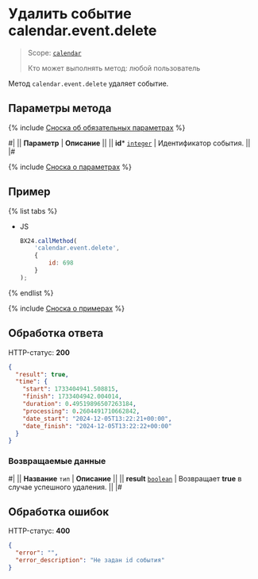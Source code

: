 # Удалить событие calendar.event.delete

> Scope: [`calendar`](../scopes/permissions.md)
>
> Кто может выполнять метод: любой пользователь

Метод `calendar.event.delete` удаляет событие.

## Параметры метода

{% include [Сноска об обязательных параметрах](../../_includes/required.md) %}

#|
|| **Параметр** | **Описание** ||
|| **id***
[`integer`](../data-types.md) | Идентификатор события. ||
|#

{% include [Сноска о параметрах](../../_includes/required.md) %}

## Пример

{% list tabs %}

- JS

    ```js
    BX24.callMethod(
        'calendar.event.delete',
        {
            id: 698
        }
    );
    ```

{% endlist %}

{% include [Сноска о примерах](../../_includes/examples.md) %}

## Обработка ответа

HTTP-статус: **200**

```json
{
  "result": true,
  "time": {
    "start": 1733404941.508815,
    "finish": 1733404942.004014,
    "duration": 0.49519896507263184,
    "processing": 0.2604491710662842,
    "date_start": "2024-12-05T13:22:21+00:00",
    "date_finish": "2024-12-05T13:22:22+00:00"
  }
}
```

### Возвращаемые данные

#|
|| **Название**
`тип` | **Описание** ||
|| **result**
[`boolean`](../data-types.md) | Возвращает **true** в случае успешного удаления. ||
|#

## Обработка ошибок

HTTP-статус: **400**

```json
{
  "error": "",
  "error_description": "Не задан id события"
}
```